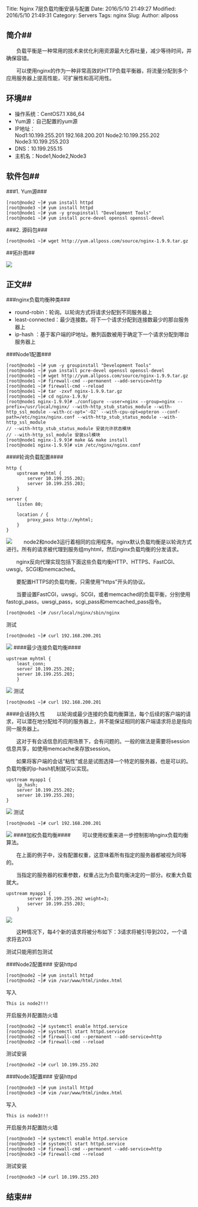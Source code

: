 Title: Nginx 7层负载均衡安装与配置
Date: 2016/5/10 21:49:27 
Modified: 2016/5/10 21:49:31 
Category: Servers
Tags: nginx
Slug: 
Author: allposs

## 简介##
&#160; &#160; &#160; &#160;负载平衡是一种常用的技术来优化利用资源最大化吞吐量，减少等待时间，并确保容错。

&#160; &#160; &#160; &#160;可以使用nginx的作为一种非常高效的HTTP负载平衡器，将流量分配到多个应用服务器上提高性能，可扩展性和高可用性。

## 环境##

+ 操作系统：CentOS7.1 X86_64
+ Yum源：自己配置的yum源
+ IP地址： 	
			Nod1:10.199.255.201 192.168.200.201
			Node2:10.199.255.202
			Node3:10.199.255.203
+ DNS：10.199.255.15
+ 主机名：Node1,Node2,Node3

## 软件包##

###1. Yum源###

	[root@node2 ~]# yum install httpd
	[root@node3 ~]# yum install httpd
	[root@node1 ~]# yum -y groupinstall "Development Tools"
	[root@node1 ~]# yum install pcre-devel openssl openssl-devel


###2. 源码包###

	[root@node1 ~]# wget http://yum.allposs.com/source/nginx-1.9.9.tar.gz

##拓扑图##

![](http://image.allposs.cn/20151231009.png)

## 正文##
###nginx负载均衡种类###
+ round-robin：轮询。以轮询方式将请求分配到不同服务器上
+ least-connected：最少连接数。将下一个请求分配到连接数最少的那台服务器上
+ ip-hash ：基于客户端的IP地址。散列函数被用于确定下一个请求分配到哪台服务器上

###Node1配置###

	[root@node1 ~]# yum -y groupinstall "Development Tools"
	[root@node1 ~]# yum install pcre-devel openssl openssl-devel
	[root@node1 ~]# wget http://yum.allposs.com/source/nginx-1.9.9.tar.gz
	[root@node1 ~]# firewall-cmd --permanent --add-service=http
	[root@node1 ~]# firewall-cmd --reload
	[root@node1 ~]# tar -zxvf nginx-1.9.9.tar.gz 
	[root@node1 ~]# cd nginx-1.9.9/
	[root@node1 nginx-1.9.9]# ./configure --user=nginx --group=nginx --prefix=/usr/local/nginx/ --with-http_stub_status_module --with-http_ssl_module --with-cc-opt='-O2' --with-cpu-opt=opteron --conf-path=/etc/nginx/nginx.conf --with-http_stub_status_module --with-http_ssl_module
	// --with-http_stub_status_module 安装允许状态模块 
	// --with-http_ssl_module 安装ssl模块
	[root@node1 nginx-1.9.9]# make && make install
	[root@node1 nginx-1.9.9]# vim /etc/nginx/nginx.conf

####轮询负载配置####

	http {
    	upstream myhtml {
        	server 10.199.255.202;
        	server 10.199.255.203;
    	}
 
    server {
        listen 80;
 
        location / {
            proxy_pass http://myhtml;
        }
    }


![](http://image.allposs.cn/20151231010.png)
&#160; &#160; &#160; &#160;node2和node3运行着相同的应用程序。nginx默认负载均衡是以轮询方式进行。所有的请求被代理到服务组myhtml，然后nginx负载均衡的分发请求。

&#160; &#160; &#160; &#160;nginx反向代理实现包括下面这些负载均衡HTTP、HTTPS、FastCGI、uwsgi，SCGI和memcached。

&#160; &#160; &#160; &#160;要配置HTTPS的负载均衡，只需使用“https”开头的协议。

&#160; &#160; &#160; &#160;当要设置FastCGI，uwsgi，SCGI，或者memcached的负载平衡，分别使用fastcgi_pass，uwsgi_pass，scgi_pass和memcached_pass指令。


	[root@node1 ~]# /usr/local/nginx/sbin/nginx


测试

	[root@node1 ~]# curl 192.168.200.201



![](http://image.allposs.cn/20151231014.png)
####最少连接负载均衡####


 	upstream myhtml {
        least_conn;
        server 10.199.255.202;
        server 10.199.255.203;
    	}



![](http://image.allposs.cn/20151231015.png)
测试

	[root@node1 ~]# curl 192.168.200.201

####会话持久性
&#160; &#160; &#160; &#160;以轮询或最少连接的负载均衡算法，每个后续的客户端的请求，可以潜在地分配给不同的服务器上，并不能保证相同的客户端请求将总是指向同一服务器上。

&#160; &#160; &#160; &#160;这对于有会话信息的应用场景下，会有问题的。一般的做法是需要将session信息共享，如使用memcache来存放session。

&#160; &#160; &#160; &#160;如果将客户端的会话“粘性”或总是试图选择一个特定的服务器，也是可以的。负载均衡的ip-hash机制就可以实现。

	upstream myapp1 {
    	ip_hash;
    	server 10.199.255.202;
    	server 10.199.255.203;
	}


![](http://image.allposs.cn/20151231016.png)
测试


	[root@node1 ~]# curl 192.168.200.201


![](http://image.allposs.cn/20151231017.png)
####加权负载均衡####
&#160; &#160; &#160; &#160;可以使用权重来进一步控制影响nginx负载均衡算法。

&#160; &#160; &#160; &#160;在上面的例子中，没有配置权重，这意味着所有指定的服务器都被视为同等的。

&#160; &#160; &#160; &#160;当指定的服务器的权重参数，权重占比为负载均衡决定的一部分。权重大负载就大。

	upstream myapp1 {
        	server 10.199.255.202 weight=3;
    		server 10.199.255.203;
    	}


![](http://image.allposs.cn/20151231018.png)

&#160; &#160; &#160; &#160;这种情况下，每4个新的请求将被分布如下：3请求将被引导到202，一个请求将去203

测试只能用抓包测试

###Node2配置###
安装httpd

	[root@node2 ~]# yum install httpd
	[root@node2 ~]# vim /var/www/html/index.html

写入

	This is node2!!!

开启服务并配置防火墙

	[root@node2 ~]# systemctl enable httpd.service 
	[root@node2 ~]# systemctl start httpd.service
	[root@node2 ~]# firewall-cmd --permanent --add-service=http
	[root@node2 ~]# firewall-cmd --reload

测试安装

	[root@node2 ~]# curl 10.199.255.202



###Node3配置###
安装httpd

	[root@node3 ~]# yum install httpd
	[root@node3 ~]# vim /var/www/html/index.html

写入

	This is node3!!!

开启服务并配置防火墙

	[root@node3 ~]# systemctl enable httpd.service 
	[root@node3 ~]# systemctl start httpd.service
	[root@node3 ~]# firewall-cmd --permanent --add-service=http
	[root@node3 ~]# firewall-cmd --reload

测试安装

	[root@node3 ~]# curl 10.199.255.203




## 结束##